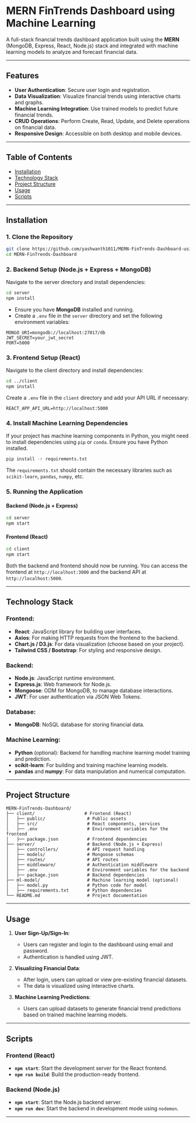 
# MERN FinTrends Dashboard using Machine Learning

A full-stack financial trends dashboard application built using the **MERN** (MongoDB, Express, React, Node.js) stack and integrated with machine learning models to analyze and forecast financial data.

---

## Features
- **User Authentication**: Secure user login and registration.
- **Data Visualization**: Visualize financial trends using interactive charts and graphs.
- **Machine Learning Integration**: Use trained models to predict future financial trends.
- **CRUD Operations**: Perform Create, Read, Update, and Delete operations on financial data.
- **Responsive Design**: Accessible on both desktop and mobile devices.

---

## Table of Contents
- [Installation](#installation)
- [Technology Stack](#technology-stack)
- [Project Structure](#project-structure)
- [Usage](#usage)
- [Scripts](#scripts)

---

## Installation

### 1. Clone the Repository

```bash
git clone https://github.com/yashwanth1011/MERN-FinTrends-Dashboard-using-Machine-Learning.git
cd MERN-FinTrends-Dashboard
```

### 2. Backend Setup (Node.js + Express + MongoDB)

Navigate to the server directory and install dependencies:

```bash
cd server
npm install
```

- Ensure you have **MongoDB** installed and running.
- Create a `.env` file in the `server` directory and set the following environment variables:

```
MONGO_URI=mongodb://localhost:27017/db
JWT_SECRET=your_jwt_secret
PORT=5000
```

### 3. Frontend Setup (React)

Navigate to the client directory and install dependencies:

```bash
cd ../client
npm install
```

Create a `.env` file in the `client` directory and add your API URL if necessary:

```
REACT_APP_API_URL=http://localhost:5000
```

### 4. Install Machine Learning Dependencies

If your project has machine learning components in Python, you might need to install dependencies using `pip` or `conda`. Ensure you have Python installed.

```bash
pip install -r requirements.txt
```

The `requirements.txt` should contain the necessary libraries such as `scikit-learn`, `pandas`, `numpy`, etc.

### 5. Running the Application

#### Backend (Node.js + Express)

```bash
cd server
npm start
```

#### Frontend (React)

```bash
cd client
npm start
```

Both the backend and frontend should now be running. You can access the frontend at `http://localhost:3000` and the backend API at `http://localhost:5000`.

---

## Technology Stack

### Frontend:
- **React**: JavaScript library for building user interfaces.
- **Axios**: For making HTTP requests from the frontend to the backend.
- **Chart.js / D3.js**: For data visualization (choose based on your project).
- **Tailwind CSS / Bootstrap**: For styling and responsive design.

### Backend:
- **Node.js**: JavaScript runtime environment.
- **Express.js**: Web framework for Node.js.
- **Mongoose**: ODM for MongoDB, to manage database interactions.
- **JWT**: For user authentication via JSON Web Tokens.

### Database:
- **MongoDB**: NoSQL database for storing financial data.

### Machine Learning:
- **Python** (optional): Backend for handling machine learning model training and prediction.
- **scikit-learn**: For building and training machine learning models.
- **pandas** and **numpy**: For data manipulation and numerical computation.

---

## Project Structure

```
MERN-FinTrends-Dashboard/
├── client/                   # Frontend (React)
│   ├── public/                # Public assets
│   ├── src/                   # React components, services
│   ├── .env                   # Environment variables for the frontend
│   ├── package.json           # Frontend dependencies
├── server/                    # Backend (Node.js + Express)
│   ├── controllers/           # API request handling
│   ├── models/                # Mongoose schemas
│   ├── routes/                # API routes
│   ├── middleware/            # Authentication middleware
│   ├── .env                   # Environment variables for the backend
│   ├── package.json           # Backend dependencies
├── ml-model/                  # Machine learning model (optional)
│   ├── model.py               # Python code for model
│   ├── requirements.txt       # Python dependencies
└── README.md                  # Project documentation
```

---

## Usage

1. **User Sign-Up/Sign-In**: 
   - Users can register and login to the dashboard using email and password.
   - Authentication is handled using JWT.

2. **Visualizing Financial Data**:
   - After login, users can upload or view pre-existing financial datasets.
   - The data is visualized using interactive charts.

3. **Machine Learning Predictions**:
   - Users can upload datasets to generate financial trend predictions based on trained machine learning models.

---

## Scripts

### Frontend (React)
- **`npm start`**: Start the development server for the React frontend.
- **`npm run build`**: Build the production-ready frontend.

### Backend (Node.js)
- **`npm start`**: Start the Node.js backend server.
- **`npm run dev`**: Start the backend in development mode using `nodemon`.

---
